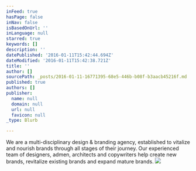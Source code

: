 ```yaml
---
inFeed: true
hasPage: false
inNav: false
isBasedOnUrl: ''
inLanguage: null
starred: true
keywords: []
description: ''
datePublished: '2016-01-11T15:42:44.694Z'
dateModified: '2016-01-11T15:42:38.721Z'
title: ''
author: []
sourcePath: _posts/2016-01-11-16771395-68e5-446b-b08f-b3aacb45216f.md
published: true
authors: []
publisher:
  name: null
  domain: null
  url: null
  favicon: null
_type: Blurb

---
```

We are a multi-disciplinary design & branding agency, established to vitalize and nourish brands through all stages of their journey. Our experienced team of designers, admen, architects and copywriters help create new brands, revitalize existing brands and expand mature brands. ![](https://s3-us-west-2.amazonaws.com/the-grid-img/p/416c848fe63287c83461813b9ad3a28e8671a779.jpg)